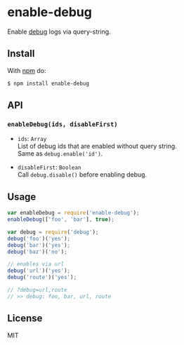 # enable-debug

Enable [debug](https://github.com/visionmedia/debug) logs via query-string.

## Install

With [npm](http://npmjs.org) do:

```bash
$ npm install enable-debug
```

## API

### `enableDebug(ids, disableFirst)`

* `ids`: `Array`  
List of debug ids that are enabled without query string.  
Same as `debug.enable('id')`.

* `disableFirst`: `Boolean`  
Call `debug.disable()` before enabling debug.

## Usage

```js
var enableDebug = require('enable-debug');
enableDebug(['foo', 'bar'], true);

var debug = require('debug');
debug('foo')('yes');
debug('bar')('yes');
debug('baz')('no');

// enables via url
debug('url')('yes');
debug('route')('yes');

// ?debug=url,route
// >> debug: foo, bar, url, route
```

## License

MIT
